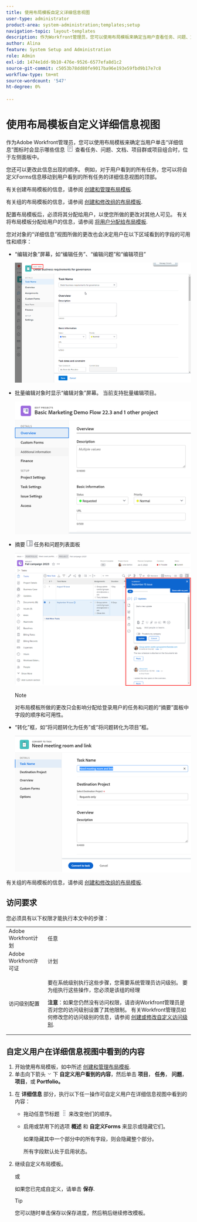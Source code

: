 ```yaml
---
title: 使用布局模板自定义详细信息视图
user-type: administrator
product-area: system-administration;templates;setup
navigation-topic: layout-templates
description: 作为Workfront管理员，您可以使用布局模板来确定当用户查看任务、问题、文档、项目群或项目组合时选择左侧面板中的“详细信息”部分时显示哪些信息。
author: Alina
feature: System Setup and Administration
role: Admin
exl-id: 1474e1dd-9b10-476e-9526-6577efa8d1c2
source-git-commit: c5053b78dd80fe9017ba96e193e59fbd9b17e7c8
workflow-type: tm+mt
source-wordcount: '547'
ht-degree: 0%

---
```


# 使用布局模板自定义详细信息视图

<!--<span class="preview">The highlighted information on this page refers to functionality not yet generally available. It is available for all customers in the Preview environment and for a select group of customers in the Production environment.</span>-->

作为Adobe Workfront管理员，您可以使用布局模板来确定当用户单击“详细信息”图标时会显示哪些信息 ![](assets/project-details-icon.png) 查看任务、问题、文档、项目群或项目组合时，位于左侧面板中。

<!--
or billing record
-->

您还可以更改此信息出现的顺序。 例如，对于用户看到的所有任务，您可以将自定义Forms信息移动到用户看到的所有任务的详细信息视图的顶部。

有关创建布局模板的信息，请参阅 [创建和管理布局模板](../use-layout-templates/create-and-manage-layout-templates.md).

有关组的布局模板的信息，请参阅 [创建和修改组的布局模板](../../../administration-and-setup/manage-groups/work-with-group-objects/create-and-modify-a-groups-layout-templates.md).

配置布局模板后，必须将其分配给用户，以使您所做的更改对其他人可见。 有关将布局模板分配给用户的信息，请参阅 [将用户分配给布局模板](../use-layout-templates/assign-users-to-layout-template.md).

您对对象的“详细信息”视图所做的更改也会决定用户在以下区域看到的字段的可用性和顺序：

<!-- the New box is not affected by the LT yet. Might be in the future. Commenting this one out for now: 
* "New object" boxes, such as New Task and New Issue

  ![](assets/new-task-dialog.png)

-->

* “编辑对象”屏幕，如“编辑任务”、“编辑问题”和“编辑项目”

  ![](assets/edit-task-screen.png)


* 批量编辑对象时显示“编辑对象”屏幕。 当前支持批量编辑项目。

  ![](assets/customize-edit-projects-in-bulk-box-with-layout-template.png)


* 摘要 ![](assets/summary-panel-icon.png) 任务和问题列表面板

  ![](assets/summary-area.png)

  >[!NOTE]
  >
  >对布局模板所做的更改只会影响分配给登录用户的任务和问题的“摘要”面板中字段的顺序和可用性。

* “转化”框，如“将问题转化为任务”或“将问题转化为项目”框。

  ![将问题转换为任务框](assets/convert-issue-to-task-box.png)

有关组的布局模板的信息，请参阅 [创建和修改组的布局模板](../../../administration-and-setup/manage-groups/work-with-group-objects/create-and-modify-a-groups-layout-templates.md).

## 访问要求

您必须具有以下权限才能执行本文中的步骤：

<table style="table-layout:auto"> 
 <col> 
 <col> 
 <tbody> 
  <tr> 
   <td role="rowheader">Adobe Workfront计划</td> 
   <td>任意</td> 
  </tr> 
  <tr> 
   <td role="rowheader">Adobe Workfront许可证</td> 
   <td>计划</td> 
  </tr> 
  <tr> 
   <td role="rowheader">访问级别配置</td> 
   <td> <p>要在系统级别执行这些步骤，您需要系统管理员访问级别。
要为组执行这些操作，您必须是该组的经理</p> <p><b>注意</b>：如果您仍然没有访问权限，请咨询Workfront管理员是否对您的访问级别设置了其他限制。 有关Workfront管理员如何修改您的访问级别的信息，请参阅 <a href="../../../administration-and-setup/add-users/configure-and-grant-access/create-modify-access-levels.md" class="MCXref xref">创建或修改自定义访问级别</a>.</p> </td> 
  </tr> 
 </tbody> 
</table>

## 自定义用户在详细信息视图中看到的内容

1. 开始使用布局模板，如中所述 [创建和管理布局模板](../../../administration-and-setup/customize-workfront/use-layout-templates/create-and-manage-layout-templates.md).
1. 单击向下箭头 ![](assets/dropdown-arrow-12x12.png) 下 **自定义用户看到的内容**，然后单击 **项目**， **任务**， **问题**， **项目**，或 **Portfolio。**
<!--
, or billing record
-->

1. 在 **详细信息** 部分，执行以下任一操作可自定义用户在详细信息视图中看到的内容：

   * 拖动任意节标题 ![](assets/move-icon---dots.png) 来改变他们的顺序。
   * 启用或禁用下的选项 **概述** 和 **自定义Forms** 来显示或隐藏它们。

     如果隐藏其中一个部分中的所有字段，则会隐藏整个部分。

     所有字段默认处于启用状态。

1. 继续自定义布局模板。

   或

   如果您已完成自定义，请单击 **保存**.

   >[!TIP]
   >
   >您可以随时单击保存以保存进度，然后稍后继续修改模板。
